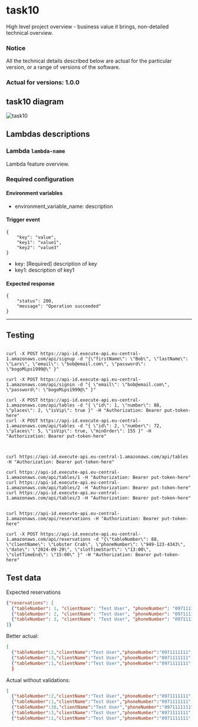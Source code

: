 # task10

High level project overview - business value it brings, non-detailed technical overview.

### Notice
All the technical details described below are actual for the particular
version, or a range of versions of the software.
### Actual for versions: 1.0.0

## task10 diagram

![task10](pics/task10_diagram.png)

## Lambdas descriptions

### Lambda `lambda-name`
Lambda feature overview.

### Required configuration
#### Environment variables
* environment_variable_name: description

#### Trigger event
```buildoutcfg
{
    "key": "value",
    "key1": "value1",
    "key2": "value3"
}
```
* key: [Required] description of key
* key1: description of key1

#### Expected response
```buildoutcfg
{
    "status": 200,
    "message": "Operation succeeded"
}
```
---

## Testing


```shell

curl -X POST https://api-id.execute-api.eu-central-1.amazonaws.com/api/signup -d "{\"firstName\": \"Bob\", \"lastName\": \"Lars\", \"email\": \"bob@email.com\", \"password\": \"bogoMips1999@\" }"

curl -X POST https://api-id.execute-api.eu-central-1.amazonaws.com/api/signin -d "{ \"email\": \"bob@email.com\", \"password\": \"bogoMips1999@\" }"

curl -X POST https://api-id.execute-api.eu-central-1.amazonaws.com/api/tables -d "{ \"id\": 1, \"number\": 88, \"places\": 2, \"isVip\": true }" -H "Authorization: Bearer put-token-here"
curl -X POST https://api-id.execute-api.eu-central-1.amazonaws.com/api/tables -d "{ \"id\": 2, \"number\": 72, \"places\": 5, \"isVip\": true, \"minOrder\": 155 }" -H "Authorization: Bearer put-token-here"



curl https://api-id.execute-api.eu-central-1.amazonaws.com/api/tables -H "Authorization: Bearer put-token-here"

curl https://api-id.execute-api.eu-central-1.amazonaws.com/api/tables/1 -H "Authorization: Bearer put-token-here"
curl https://api-id.execute-api.eu-central-1.amazonaws.com/api/tables/2 -H "Authorization: Bearer put-token-here"
curl https://api-id.execute-api.eu-central-1.amazonaws.com/api/tables/3 -H "Authorization: Bearer put-token-here"


curl https://api-id.execute-api.eu-central-1.amazonaws.com/api/reservations -H "Authorization: Bearer put-token-here"

curl -X POST https://api-id.execute-api.eu-central-1.amazonaws.com/api/reservations -d "{\"tableNumber\": 88, \"clientName\": \"Lobster Crab\", \"phoneNumber\": \"949-123-4343\", \"date\": \"2024-09-29\", \"slotTimeStart\": \"13:00\", \"slotTimeEnd\": \"15:00\" }" -H "Authorization: Bearer put-token-here"
```

## Test data

Expected reservations 

```json
{"reservations": [
  {"tableNumber": 1, "clientName": "Test User", "phoneNumber": "0971111111", "date": "2024-09-20", "slotTimeStart": "12:00", "slotTimeEnd": "15:00"}, 
  {"tableNumber": 2, "clientName": "Test User", "phoneNumber": "0971111111", "date": "2024-09-20", "slotTimeStart": "12:00", "slotTimeEnd": "15:00"}, 
  {"tableNumber": 3, "clientName": "Test User", "phoneNumber": "0971111111", "date": "2024-09-20", "slotTimeStart": "12:00", "slotTimeEnd": "15:00"}
]}
```

Better actual:

```json
[
  {"tableNumber":2,"clientName":"Test User","phoneNumber":"0971111111","date":"2024-09-20","slotTimeStart":"12:00","slotTimeEnd":"15:00"},
  {"tableNumber":3,"clientName":"Test User","phoneNumber":"0971111111","date":"2024-09-20","slotTimeStart":"12:00","slotTimeEnd":"15:00"},
  {"tableNumber":1,"clientName":"Test User","phoneNumber":"0971111111","date":"2024-09-20","slotTimeStart":"12:00","slotTimeEnd":"15:00"}]"
  ]
```

Actual without validations:

```json
[
  {"tableNumber":2,"clientName":"Test User","phoneNumber":"0971111111","date":"2024-09-20","slotTimeStart":"12:00","slotTimeEnd":"15:00"},
  {"tableNumber":1,"clientName":"Test User","phoneNumber":"0971111111","date":"2024-09-20","slotTimeStart":"12:00","slotTimeEnd":"15:00"},
  {"tableNumber":10,"clientName":"Test User","phoneNumber":"0971111111","date":"2024-09-20","slotTimeStart":"18:00","slotTimeEnd":"21:00"},
  {"tableNumber":3,"clientName":"Test User","phoneNumber":"0971111111","date":"2024-09-20","slotTimeStart":"12:00","slotTimeEnd":"15:00"},
  {"tableNumber":1,"clientName":"Test User","phoneNumber":"0971111111","date":"2024-09-20","slotTimeStart":"12:00","slotTimeEnd":"15:00"}]
```

